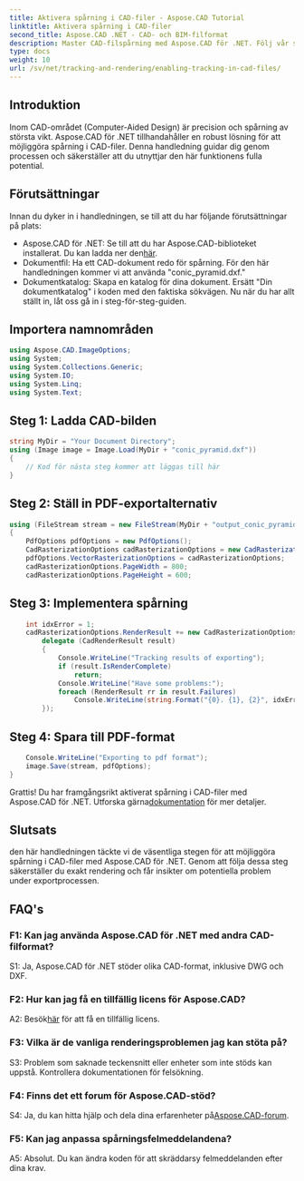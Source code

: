 ```yaml
---
title: Aktivera spårning i CAD-filer - Aspose.CAD Tutorial
linktitle: Aktivera spårning i CAD-filer
second_title: Aspose.CAD .NET - CAD- och BIM-filformat
description: Master CAD-filspårning med Aspose.CAD för .NET. Följ vår steg-för-steg-guide för exakt rendering och felspårning. Ladda ner nu!
type: docs
weight: 10
url: /sv/net/tracking-and-rendering/enabling-tracking-in-cad-files/
---
```

## Introduktion

Inom CAD-området (Computer-Aided Design) är precision och spårning av största vikt. Aspose.CAD för .NET tillhandahåller en robust lösning för att möjliggöra spårning i CAD-filer. Denna handledning guidar dig genom processen och säkerställer att du utnyttjar den här funktionens fulla potential.

## Förutsättningar

Innan du dyker in i handledningen, se till att du har följande förutsättningar på plats:
-  Aspose.CAD för .NET: Se till att du har Aspose.CAD-biblioteket installerat. Du kan ladda ner den[här](https://releases.aspose.com/cad/net/).
- Dokumentfil: Ha ett CAD-dokument redo för spårning. För den här handledningen kommer vi att använda "conic_pyramid.dxf."
- Dokumentkatalog: Skapa en katalog för dina dokument. Ersätt "Din dokumentkatalog" i koden med den faktiska sökvägen.
Nu när du har allt ställt in, låt oss gå in i steg-för-steg-guiden.

## Importera namnområden

```csharp
using Aspose.CAD.ImageOptions;
using System;
using System.Collections.Generic;
using System.IO;
using System.Linq;
using System.Text;
```

## Steg 1: Ladda CAD-bilden

```csharp
string MyDir = "Your Document Directory";
using (Image image = Image.Load(MyDir + "conic_pyramid.dxf"))
{
    // Kod för nästa steg kommer att läggas till här
}
```

## Steg 2: Ställ in PDF-exportalternativ

```csharp
using (FileStream stream = new FileStream(MyDir + "output_conic_pyramid.pdf", FileMode.Create))
{
    PdfOptions pdfOptions = new PdfOptions();
    CadRasterizationOptions cadRasterizationOptions = new CadRasterizationOptions();
    pdfOptions.VectorRasterizationOptions = cadRasterizationOptions;
    cadRasterizationOptions.PageWidth = 800;
    cadRasterizationOptions.PageHeight = 600;
```

## Steg 3: Implementera spårning

```csharp
    int idxError = 1;
    cadRasterizationOptions.RenderResult += new CadRasterizationOptions.CadRenderHandler(
        delegate (CadRenderResult result)
        {
            Console.WriteLine("Tracking results of exporting");
            if (result.IsRenderComplete)
                return;
            Console.WriteLine("Have some problems:");
            foreach (RenderResult rr in result.Failures)
                Console.WriteLine(string.Format("{0}. {1}, {2}", idxError++, rr.RenderCode.ToString(), rr.Message));
        });
```

## Steg 4: Spara till PDF-format

```csharp
    Console.WriteLine("Exporting to pdf format");
    image.Save(stream, pdfOptions);
}
```

 Grattis! Du har framgångsrikt aktiverat spårning i CAD-filer med Aspose.CAD för .NET. Utforska gärna[dokumentation](https://reference.aspose.com/cad/net/) för mer detaljer.

## Slutsats

den här handledningen täckte vi de väsentliga stegen för att möjliggöra spårning i CAD-filer med Aspose.CAD för .NET. Genom att följa dessa steg säkerställer du exakt rendering och får insikter om potentiella problem under exportprocessen.

## FAQ's

### F1: Kan jag använda Aspose.CAD för .NET med andra CAD-filformat?

S1: Ja, Aspose.CAD för .NET stöder olika CAD-format, inklusive DWG och DXF.

### F2: Hur kan jag få en tillfällig licens för Aspose.CAD?

 A2: Besök[här](https://purchase.aspose.com/temporary-license/) för att få en tillfällig licens.

### F3: Vilka är de vanliga renderingsproblemen jag kan stöta på?

S3: Problem som saknade teckensnitt eller enheter som inte stöds kan uppstå. Kontrollera dokumentationen för felsökning.

### F4: Finns det ett forum för Aspose.CAD-stöd?

 S4: Ja, du kan hitta hjälp och dela dina erfarenheter på[Aspose.CAD-forum](https://forum.aspose.com/c/cad/19).

### F5: Kan jag anpassa spårningsfelmeddelandena?

A5: Absolut. Du kan ändra koden för att skräddarsy felmeddelanden efter dina krav.